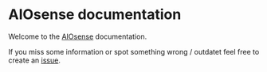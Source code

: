 # AIOsense documentation

Welcome to the [AIOsense](https://github.com/Schluggi/AIOsense) documentation.

If you miss some information or spot something wrong / outdatet feel free to create
an [issue](https://github.com/Schluggi/AIOsense/issues/new?assignees=Schluggi&labels=documentation&template=documentation.md).
